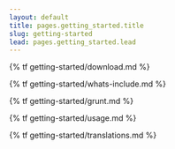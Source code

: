 ```yaml
---
layout: default
title: pages.getting_started.title
slug: getting-started
lead: pages.getting_started.lead
---
```


{% tf getting-started/download.md %}

{% tf getting-started/whats-include.md %}

{% tf getting-started/grunt.md %}

{% tf getting-started/usage.md %}

{% tf getting-started/translations.md %}